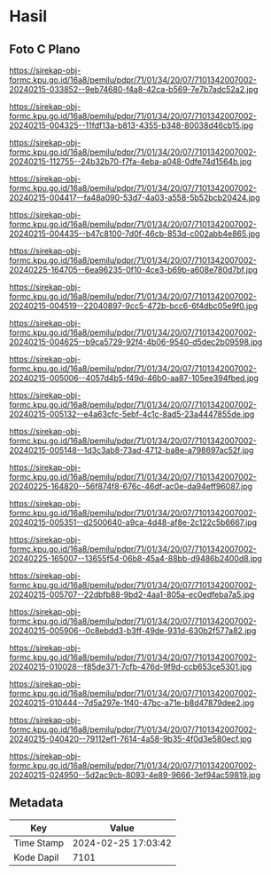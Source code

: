 # Hasil

## Foto C Plano

https://sirekap-obj-formc.kpu.go.id/16a8/pemilu/pdpr/71/01/34/20/07/7101342007002-20240215-033852--9eb74680-f4a8-42ca-b569-7e7b7adc52a2.jpg

https://sirekap-obj-formc.kpu.go.id/16a8/pemilu/pdpr/71/01/34/20/07/7101342007002-20240215-004325--11fdf13a-b813-4355-b348-80038d46cb15.jpg

https://sirekap-obj-formc.kpu.go.id/16a8/pemilu/pdpr/71/01/34/20/07/7101342007002-20240215-112755--24b32b70-f7fa-4eba-a048-0dfe74d1564b.jpg

https://sirekap-obj-formc.kpu.go.id/16a8/pemilu/pdpr/71/01/34/20/07/7101342007002-20240215-004417--fa48a090-53d7-4a03-a558-5b52bcb20424.jpg

https://sirekap-obj-formc.kpu.go.id/16a8/pemilu/pdpr/71/01/34/20/07/7101342007002-20240215-004435--b47c8100-7d0f-46cb-853d-c002abb4e865.jpg

https://sirekap-obj-formc.kpu.go.id/16a8/pemilu/pdpr/71/01/34/20/07/7101342007002-20240225-164705--6ea96235-0f10-4ce3-b69b-a608e780d7bf.jpg

https://sirekap-obj-formc.kpu.go.id/16a8/pemilu/pdpr/71/01/34/20/07/7101342007002-20240215-004519--22040897-9cc5-472b-bcc6-6f4dbc05e9f0.jpg

https://sirekap-obj-formc.kpu.go.id/16a8/pemilu/pdpr/71/01/34/20/07/7101342007002-20240215-004625--b9ca5729-92f4-4b06-9540-d5dec2b09598.jpg

https://sirekap-obj-formc.kpu.go.id/16a8/pemilu/pdpr/71/01/34/20/07/7101342007002-20240215-005006--4057d4b5-f49d-46b0-aa87-105ee394fbed.jpg

https://sirekap-obj-formc.kpu.go.id/16a8/pemilu/pdpr/71/01/34/20/07/7101342007002-20240215-005132--e4a63cfc-5ebf-4c1c-8ad5-23a4447855de.jpg

https://sirekap-obj-formc.kpu.go.id/16a8/pemilu/pdpr/71/01/34/20/07/7101342007002-20240215-005148--1d3c3ab8-73ad-4712-ba8e-a798697ac52f.jpg

https://sirekap-obj-formc.kpu.go.id/16a8/pemilu/pdpr/71/01/34/20/07/7101342007002-20240225-164820--56f874f8-676c-46df-ac0e-da94eff96087.jpg

https://sirekap-obj-formc.kpu.go.id/16a8/pemilu/pdpr/71/01/34/20/07/7101342007002-20240215-005351--d2500640-a9ca-4d48-af8e-2c122c5b6667.jpg

https://sirekap-obj-formc.kpu.go.id/16a8/pemilu/pdpr/71/01/34/20/07/7101342007002-20240225-165007--13655f54-06b8-45a4-88bb-d9486b2400d8.jpg

https://sirekap-obj-formc.kpu.go.id/16a8/pemilu/pdpr/71/01/34/20/07/7101342007002-20240215-005707--22dbfb88-9bd2-4aa1-805a-ec0edfeba7a5.jpg

https://sirekap-obj-formc.kpu.go.id/16a8/pemilu/pdpr/71/01/34/20/07/7101342007002-20240215-005906--0c8ebdd3-b3ff-49de-931d-630b2f577a82.jpg

https://sirekap-obj-formc.kpu.go.id/16a8/pemilu/pdpr/71/01/34/20/07/7101342007002-20240215-010028--f85de371-7cfb-476d-9f9d-ccb653ce5301.jpg

https://sirekap-obj-formc.kpu.go.id/16a8/pemilu/pdpr/71/01/34/20/07/7101342007002-20240215-010444--7d5a297e-1f40-47bc-a71e-b8d47879dee2.jpg

https://sirekap-obj-formc.kpu.go.id/16a8/pemilu/pdpr/71/01/34/20/07/7101342007002-20240215-040420--79112ef1-7614-4a58-9b35-4f0d3e580ecf.jpg

https://sirekap-obj-formc.kpu.go.id/16a8/pemilu/pdpr/71/01/34/20/07/7101342007002-20240215-024950--5d2ac9cb-8093-4e89-9666-3ef94ac59819.jpg


## Metadata

| Key        | Value               |
| ---------- | ------------------- |
| Time Stamp | 2024-02-25 17:03:42 |
| Kode Dapil | 7101                |



